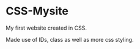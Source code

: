 # CSS-Mysite

My first website created in CSS.

Made use of IDs, class as well as more css styling.

